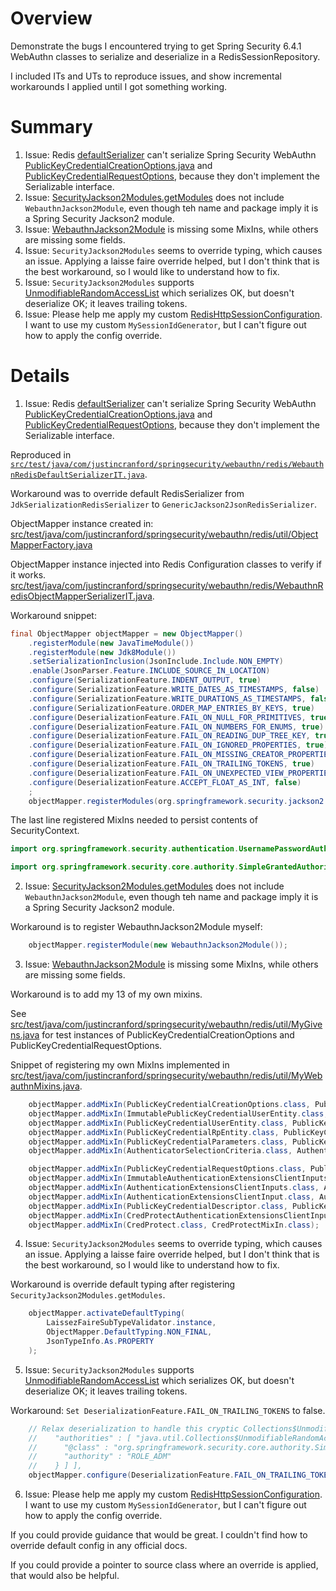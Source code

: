 # Overview

Demonstrate the bugs I encountered trying to get
Spring Security 6.4.1 WebAuthn classes to serialize and deserialize
in a RedisSessionRepository.

I included ITs and UTs to reproduce issues, and show incremental workarounds
I applied until I got something working.

# Summary

1. Issue: Redis [defaultSerializer](https://github.com/spring-projects/spring-session/blob/a2efffe9bc6122f9f31a1192d704589970a5de84/spring-session-data-redis/src/main/java/org/springframework/session/data/redis/RedisIndexedSessionRepository.java#L324) can't serialize Spring Security WebAuthn [PublicKeyCredentialCreationOptions.java](https://github.com/spring-projects/spring-security/blob/fd267dfb71bfc8e1ab5bcc8270c12fbaad46fddf/web/src/main/java/org/springframework/security/web/webauthn/api/PublicKeyCredentialCreationOptions.java#L35) and [PublicKeyCredentialRequestOptions](https://github.com/spring-projects/spring-security/blob/fd267dfb71bfc8e1ab5bcc8270c12fbaad46fddf/web/src/main/java/org/springframework/security/web/webauthn/api/PublicKeyCredentialRequestOptions.java#L35), because they don't implement the Serializable interface.
2. Issue: [SecurityJackson2Modules.getModules](https://github.com/spring-projects/spring-security/blob/fd267dfb71bfc8e1ab5bcc8270c12fbaad46fddf/core/src/main/java/org/springframework/security/jackson2/SecurityJackson2Modules.java#L76-L91) does not include `WebauthnJackson2Module`, even though teh name and package imply it is a Spring Security Jackson2 module.
3. Issue: [WebauthnJackson2Module](https://github.com/spring-projects/spring-security/blob/fd267dfb71bfc8e1ab5bcc8270c12fbaad46fddf/web/src/main/java/org/springframework/security/web/webauthn/jackson/WebauthnJackson2Module.java#L60) is missing some MixIns, while others are missing some fields.
4. Issue: `SecurityJackson2Modules` seems to override typing, which causes an issue. Applying a laisse faire override helped, but I don't think that is the best workaround, so I would like to understand how to fix.
5. Issue: `SecurityJackson2Modules` supports [UnmodifiableRandomAccessList](https://github.com/spring-projects/spring-security/blob/fd267dfb71bfc8e1ab5bcc8270c12fbaad46fddf/core/src/main/java/org/springframework/security/jackson2/SecurityJackson2Modules.java#L236) which serializes OK, but doesn't deserialize OK; it leaves trailing tokens.
6. Issue: Please help me apply my custom [RedisHttpSessionConfiguration](https://github.com/justincranford/spring-security-webauthn-redis/blob/d953cff6395604a7cece9d0651d45a79ec3eb439/src/test/java/com/justincranford/springsecurity/webauthn/redis/WebauthnRedisObjectMapperSerializerIT.java#L234). I want to use my custom `MySessionIdGenerator`, but I can't figure out how to apply the config override.

# Details

1. Issue: Redis [defaultSerializer](https://github.com/spring-projects/spring-session/blob/a2efffe9bc6122f9f31a1192d704589970a5de84/spring-session-data-redis/src/main/java/org/springframework/session/data/redis/RedisIndexedSessionRepository.java#L324) can't serialize Spring Security WebAuthn [PublicKeyCredentialCreationOptions.java](https://github.com/spring-projects/spring-security/blob/fd267dfb71bfc8e1ab5bcc8270c12fbaad46fddf/web/src/main/java/org/springframework/security/web/webauthn/api/PublicKeyCredentialCreationOptions.java#L35) and [PublicKeyCredentialRequestOptions](https://github.com/spring-projects/spring-security/blob/fd267dfb71bfc8e1ab5bcc8270c12fbaad46fddf/web/src/main/java/org/springframework/security/web/webauthn/api/PublicKeyCredentialRequestOptions.java#L35), because they don't implement the Serializable interface.

Reproduced in [`src/test/java/com/justincranford/springsecurity/webauthn/redis/WebauthnRedisDefaultSerializerIT.java`](src/test/java/com/justincranford/springsecurity/webauthn/redis/WebauthnRedisDefaultSerializerIT.java).

Workaround was to override default RedisSerializer from `JdkSerializationRedisSerializer` to `GenericJackson2JsonRedisSerializer`.

ObjectMapper instance created in:
[src/test/java/com/justincranford/springsecurity/webauthn/redis/util/ObjectMapperFactory.java](src/test/java/com/justincranford/springsecurity/webauthn/redis/util/ObjectMapperFactory.java)
 
ObjectMapper instance injected into Redis Configuration classes to verify if it works.
[src/test/java/com/justincranford/springsecurity/webauthn/redis/WebauthnRedisObjectMapperSerializerIT.java](src/test/java/com/justincranford/springsecurity/webauthn/redis/WebauthnRedisObjectMapperSerializerIT.java).

Workaround snippet:
```java
final ObjectMapper objectMapper = new ObjectMapper()
    .registerModule(new JavaTimeModule())
    .registerModule(new Jdk8Module())
    .setSerializationInclusion(JsonInclude.Include.NON_EMPTY)
    .enable(JsonParser.Feature.INCLUDE_SOURCE_IN_LOCATION)
    .configure(SerializationFeature.INDENT_OUTPUT, true)
    .configure(SerializationFeature.WRITE_DATES_AS_TIMESTAMPS, false)
    .configure(SerializationFeature.WRITE_DURATIONS_AS_TIMESTAMPS, false)
    .configure(SerializationFeature.ORDER_MAP_ENTRIES_BY_KEYS, true)
    .configure(DeserializationFeature.FAIL_ON_NULL_FOR_PRIMITIVES, true)
    .configure(DeserializationFeature.FAIL_ON_NUMBERS_FOR_ENUMS, true)
    .configure(DeserializationFeature.FAIL_ON_READING_DUP_TREE_KEY, true)
    .configure(DeserializationFeature.FAIL_ON_IGNORED_PROPERTIES, true)
    .configure(DeserializationFeature.FAIL_ON_MISSING_CREATOR_PROPERTIES, false)
    .configure(DeserializationFeature.FAIL_ON_TRAILING_TOKENS, true)
    .configure(DeserializationFeature.FAIL_ON_UNEXPECTED_VIEW_PROPERTIES, true)
    .configure(DeserializationFeature.ACCEPT_FLOAT_AS_INT, false)
    ;
    objectMapper.registerModules(org.springframework.security.jackson2.SecurityJackson2Modules.getModules(CLASS_LOADER));
```

The last line registered MixIns needed to persist contents of SecurityContext.
```java
import org.springframework.security.authentication.UsernamePasswordAuthenticationToken;

import org.springframework.security.core.authority.SimpleGrantedAuthority;
```


2. Issue: [SecurityJackson2Modules.getModules](https://github.com/spring-projects/spring-security/blob/fd267dfb71bfc8e1ab5bcc8270c12fbaad46fddf/core/src/main/java/org/springframework/security/jackson2/SecurityJackson2Modules.java#L76-L91) does not include `WebauthnJackson2Module`, even though teh name and package imply it is a Spring Security Jackson2 module.

Workaround is to register WebauthnJackson2Module myself:
```java
    objectMapper.registerModule(new WebauthnJackson2Module());
```

3. Issue: [WebauthnJackson2Module](https://github.com/spring-projects/spring-security/blob/fd267dfb71bfc8e1ab5bcc8270c12fbaad46fddf/web/src/main/java/org/springframework/security/web/webauthn/jackson/WebauthnJackson2Module.java#L60) is missing some MixIns, while others are missing some fields.

Workaround is to add my 13 of my own mixins.

See [src/test/java/com/justincranford/springsecurity/webauthn/redis/util/MyGivens.java](src/test/java/com/justincranford/springsecurity/webauthn/redis/util/MyGivens.java) for
test instances of PublicKeyCredentialCreationOptions and PublicKeyCredentialRequestOptions.

Snippet of registering my own MixIns implemented in [src/test/java/com/justincranford/springsecurity/webauthn/redis/util/MyWebauthnMixins.java](src/test/java/com/justincranford/springsecurity/webauthn/redis/util/MyWebauthnMixins.java).
```java
    objectMapper.addMixIn(PublicKeyCredentialCreationOptions.class, PublicKeyCredentialCreationOptionsMixIn.class);
    objectMapper.addMixIn(ImmutablePublicKeyCredentialUserEntity.class, PublicKeyCredentialUserEntityMixIn.class);
    objectMapper.addMixIn(PublicKeyCredentialUserEntity.class, PublicKeyCredentialUserEntityMixIn.class);
    objectMapper.addMixIn(PublicKeyCredentialRpEntity.class, PublicKeyCredentialRpEntityMixIn.class);
    objectMapper.addMixIn(PublicKeyCredentialParameters.class, PublicKeyCredentialParametersMixIn.class);
    objectMapper.addMixIn(AuthenticatorSelectionCriteria.class, AuthenticatorSelectionCriteriaMixIn.class);

    objectMapper.addMixIn(PublicKeyCredentialRequestOptions.class, PublicKeyCredentialRequestOptionsMixIn.class);
    objectMapper.addMixIn(ImmutableAuthenticationExtensionsClientInputs.class, AuthenticationExtensionsClientInputsMixIn.class);
    objectMapper.addMixIn(AuthenticationExtensionsClientInputs.class, AuthenticationExtensionsClientInputsMixIn.class);
    objectMapper.addMixIn(AuthenticationExtensionsClientInput.class, AuthenticationExtensionsClientInputMixIn.class);
    objectMapper.addMixIn(PublicKeyCredentialDescriptor.class, PublicKeyCredentialDescriptorMixIn.class);
    objectMapper.addMixIn(CredProtectAuthenticationExtensionsClientInput.class, CredProtectAuthenticationExtensionsClientInputMixIn.class);
    objectMapper.addMixIn(CredProtect.class, CredProtectMixIn.class);
```

4. Issue: `SecurityJackson2Modules` seems to override typing, which causes an issue. Applying a laisse faire override helped, but I don't think that is the best workaround, so I would like to understand how to fix.

Workaround is override default typing after registering `SecurityJackson2Modules.getModules`.
```java
    objectMapper.activateDefaultTyping(
        LaissezFaireSubTypeValidator.instance,
        ObjectMapper.DefaultTyping.NON_FINAL,
        JsonTypeInfo.As.PROPERTY
    );
```

5. Issue: `SecurityJackson2Modules` supports [UnmodifiableRandomAccessList](https://github.com/spring-projects/spring-security/blob/fd267dfb71bfc8e1ab5bcc8270c12fbaad46fddf/core/src/main/java/org/springframework/security/jackson2/SecurityJackson2Modules.java#L236) which serializes OK, but doesn't deserialize OK; it leaves trailing tokens.

Workaround: `Set DeserializationFeature.FAIL_ON_TRAILING_TOKENS` to false.
```java
    // Relax deserialization to handle this cryptic Collections$UnmodifiableRandomAccessList nested serialization:
    //    "authorities" : [ "java.util.Collections$UnmodifiableRandomAccessList", [ {
    //      "@class" : "org.springframework.security.core.authority.SimpleGrantedAuthority",
    //      "authority" : "ROLE_ADM"
    //    } ] ],
    objectMapper.configure(DeserializationFeature.FAIL_ON_TRAILING_TOKENS, false);
```

6. Issue: Please help me apply my custom [RedisHttpSessionConfiguration](https://github.com/justincranford/spring-security-webauthn-redis/blob/d953cff6395604a7cece9d0651d45a79ec3eb439/src/test/java/com/justincranford/springsecurity/webauthn/redis/WebauthnRedisObjectMapperSerializerIT.java#L234). I want to use my custom `MySessionIdGenerator`, but I can't figure out how to apply the config override.

If you could provide guidance that would be great. I couldn't find how to override default config in any official docs.

If you could provide a pointer to source class where an override is applied, that would also be helpful.
